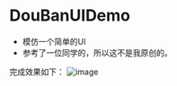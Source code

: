 # DouBanUIDemo

- 模仿一个简单的UI
- 参考了一位同学的，所以这不是我原创的。

完成效果如下：
![image](https://github.com/Dddddw/DouBanUIDemo/image/GIF.gif)



